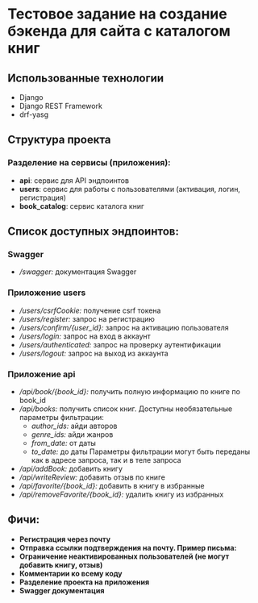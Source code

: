 # Тестовое задание на создание бэкенда для сайта с каталогом книг

## Использованные технологии
- Django
- Django REST Framework
- drf-yasg

## Структура проекта
### Разделение на сервисы (приложения):
- **api**: сервис для API эндпоинтов
- **users**: сервис для работы с пользователями (активация, логин, регистрация)
- **book_catalog**: сервис каталога книг

## Список доступных эндпоинтов:
### Swagger
- */swagger:* документация Swagger
### Приложение users
- */users/csrfCookie:* получение csrf токена
- */users/register:* запрос на регистрацию
- */users/confirm/{user_id}:* запрос на активацию пользователя
- */users/login:* запрос на вход в аккаунт
- */users/authenticated:* запрос на проверку аутентификации
- */users/logout:* запрос на выход из аккаунта
### Приложение api
- */api/book/{book_id}:* получить полную информацию по книге по book_id 
- */api/books:* получить список книг. Доступны необязательные параметры фильтрации:
  - *author_ids:* айди авторов
  - *genre_ids:* айди жанров
  - *from_date:* от даты
  - *to_date:* до даты
  Параметры фильтрации могут быть переданы как в адресе запроса, так и в теле запроса
- */api/addBook:* добавить книгу
- */api/writeReview:* добавить отзыв по книге
- */api/favorite/{book_id}:* добавить в книгу в избранные
- */api/removeFavorite/{book_id}:* удалить книгу из избранных

## Фичи:
- **Регистрация через почту**
- **Отправка ссылки подтверждения на почту. Пример письма:**
- **Ограничение неактивированных пользователей (не могут добавить книгу, отзыв)**
- **Комментарии ко всему коду**
- **Разделение проекта на приложения**
- **Swagger документация**